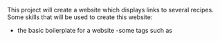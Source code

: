 This project will create a website which displays links to several recipes.
Some skills that will be used to create this website:
- the basic boilerplate for a website
-some tags such as <p> </p> <h1> </h1>